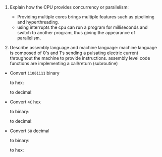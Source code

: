 <!-- Answers to the Short Answer Essay Questions go here -->

1. Explain how the CPU provides concurrency or parallelism:
    - Providing multiple cores brings multiple features such as pipelining and hyperthreading. 
    - using interrupts the cpu can run a program for milliseconds and switch to another program, thus giving the appearance of parallelism. 

2. Describe assembly language and machine language:
    machine language is composed of 0's and 1's sending a pulsating electric current throughout the machine to provide instructions.
    assembly level code functions are implementing a call/return (subroutine) 

* Convert `11001111` binary

    to hex: 

    to decimal:


* Convert `4C` hex

    to binary:

    to decimal:


* Convert `68` decimal

    to binary:

    to hex: